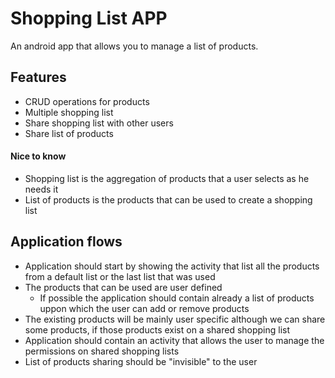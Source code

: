 # Shopping List APP

An android app that allows you to manage a list of products.

## Features

- CRUD operations for products
- Multiple shopping list
- Share shopping list with other users
- Share list of products

#### Nice to know
- Shopping list is the aggregation of products that a user selects as he needs it
- List of products is the products that can be used to create a shopping list

## Application flows

- Application should start by showing the activity that list all the products from a default list or the last list that was used
- The products that can be used are user defined
  - If possible the application should contain already a list of products uppon which the user can add or remove products
- The existing products will be mainly user specific although we can share some products, if those products exist on a shared shopping list
- Application should contain an activity that allows the user to manage the permissions on shared shopping lists
- List of products sharing should be "invisible" to the user
